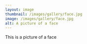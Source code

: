 ```yaml
---
layout: image
thumbnail: /images/gallery/face.jpg
image: /images/gallery/face.jpg
alt: A picture of a face
---
```


This is a picture of a face
